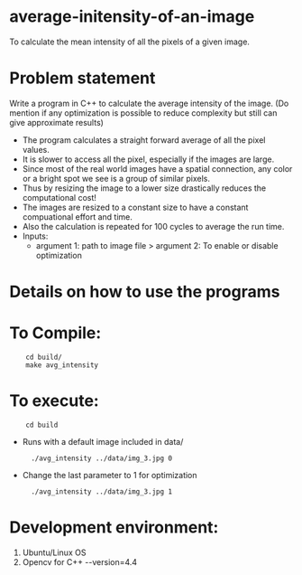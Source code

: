 # average-initensity-of-an-image
To calculate the mean intensity of all the pixels of a given image.

# Problem statement
Write a program in C++ to calculate the average intensity of the image. (Do mention if any optimization is possible to reduce complexity but still can give approximate results)

- The program calculates a straight forward average of all the pixel values.
- It is slower to access all the pixel, especially if the images are large.
- Since most of the real world images have a spatial connection, any color or a bright spot we see is a group of similar pixels.
- Thus by resizing the image to a lower size drastically reduces the computational cost!
- The images are resized to a constant size to have a constant compuational effort and time.
- Also the calculation is repeated for 100 cycles to average the run time.
- Inputs:
  - argument 1: path to image file
                > argument 2: To enable or disable optimization

# Details on how to use the programs
# To Compile:
        cd build/
        make avg_intensity

# To execute:
        cd build
        
- Runs with a default image included in data\/

        ./avg_intensity ../data/img_3.jpg 0
        
- Change the last parameter to 1 for optimization

        ./avg_intensity ../data/img_3.jpg 1

# Development environment:
1. Ubuntu/Linux OS
2. Opencv for C++ --version=4.4
